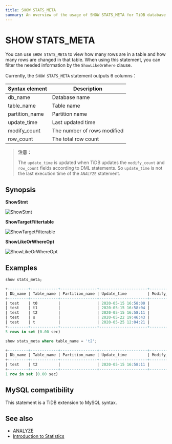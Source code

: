 ```yaml
---
title: SHOW STATS_META
summary: An overview of the usage of SHOW STATS_META for TiDB database.
---
```


# SHOW STATS_META

You can use `SHOW STATS_META` to view how many rows are in a table and how many rows are changed in that table. When using this statement, you can filter the needed information by the `ShowLikeOrWhere` clause.

Currently, the `SHOW STATS_META` statement outputs 6 columns：

| Syntax element | Description            |
| -------- | ------------- |
| db_name  |  Database name    |
| table_name | Table name |
| partition_name| Partition name |
| update_time | Last updated time |
| modify_count | The number of rows modified |
| row_count | The total row count |

> **注意：**
>
> The `update_time` is updated when TiDB updates the `modify_count` and `row_count` fields according to DML statements. So `update_time` is not the last execution time of the `ANALYZE` statement.

## Synopsis

**ShowStmt**

![ShowStmt](https://docs-download.pingcap.com/media/images/docs/sqlgram/ShowStmt.png)

**ShowTargetFiltertable**

![ShowTargetFilterable](https://docs-download.pingcap.com/media/images/docs/sqlgram/ShowTargetFilterable.png)

**ShowLikeOrWhereOpt**

![ShowLikeOrWhereOpt](https://docs-download.pingcap.com/media/images/docs/sqlgram/ShowLikeOrWhereOpt.png)

## Examples


```sql
show stats_meta;
```

```sql
+---------+------------+----------------+---------------------+--------------+-----------+
| Db_name | Table_name | Partition_name | Update_time         | Modify_count | Row_count |
+---------+------------+----------------+---------------------+--------------+-----------+
| test    | t0         |                | 2020-05-15 16:58:00 |            0 |         0 |
| test    | t1         |                | 2020-05-15 16:58:04 |            0 |         0 |
| test    | t2         |                | 2020-05-15 16:58:11 |            0 |         0 |
| test    | s          |                | 2020-05-22 19:46:43 |            0 |         0 |
| test    | t          |                | 2020-05-25 12:04:21 |            0 |         0 |
+---------+------------+----------------+---------------------+--------------+-----------+
5 rows in set (0.00 sec)
```


```sql
show stats_meta where table_name = 't2';
```

```sql
+---------+------------+----------------+---------------------+--------------+-----------+
| Db_name | Table_name | Partition_name | Update_time         | Modify_count | Row_count |
+---------+------------+----------------+---------------------+--------------+-----------+
| test    | t2         |                | 2020-05-15 16:58:11 |            0 |         0 |
+---------+------------+----------------+---------------------+--------------+-----------+
1 row in set (0.00 sec)
```

## MySQL compatibility

This statement is a TiDB extension to MySQL syntax.

## See also

* [ANALYZE](/sql-statements/sql-statement-analyze-table.md)
* [Introduction to Statistics](/statistics.md)

